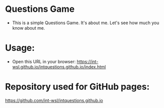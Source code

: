 # Questions Game
- This is a simple Questions Game. It's about me. Let's see how much you know about me.


# Usage:

- Open this URL in your browser: https://int-wsl.github.io/intquestions.github.io/index.html

# Repository used for GitHub pages:

https://github.com/int-wsl/intquestions.github.io
